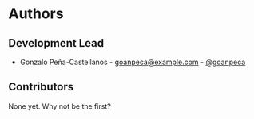 # Authors

## Development Lead

* Gonzalo Peña-Castellanos - <goanpeca@example.com> - [@goanpeca](https://github.com/goanpeca)

## Contributors

None yet. Why not be the first?
